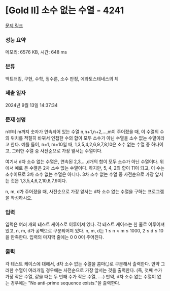 # [Gold II] 소수 없는 수열 - 4241 

[문제 링크](https://www.acmicpc.net/problem/4241) 

### 성능 요약

메모리: 6576 KB, 시간: 648 ms

### 분류

백트래킹, 구현, 수학, 정수론, 소수 판정, 에라토스테네스의 체

### 제출 일자

2024년 9월 13일 14:37:34

### 문제 설명

<p>
	n부터 m까지 숫자가 연속되어 있는 수열 n,n+1,n+2,...,m이 주어졌을 때, 이 수열의 수의 위치를 적절히 바꿔서 인접한 수의 합이 모두 소수가 아닌 수열을 소수 없는 수열이라고 한다. 예를 들어, n=1, m=10일 때, 1,3,5,4,2,6,9,7,8,10은 소수 없는 수열 중 하나이고, 그러한 수열 중 사전순으로 가장 앞서는 수열이다.</p>

<p>
	여기서 d차 소수 없는 수열은, 연속된 2,3,...,d개의 합이 모두 소수가 아닌 수열이다. 위에서 예로 든 수열은 2차 소수 없는 수열이다. 하지만, 5, 4, 2의 합이 11이 되고, 이 수는 소수이므로 3차 소수 없는 수열은 아니다. 3차 소수 없는 수열 중 사전순으로 가장 앞서는 것은 1,3,5,4,6,2,10,8,7,9이다.</p>

<p>
	n, m, d가 주어졌을 때, 사전순으로 가장 앞서는 d차 소수 없는 수열을 구하는 프로그램을 작성하시오.</p>

### 입력 

 <p>
	입력은 여러 개의 테스트 케이스로 이루어져 있다. 각 테스트 케이스는 한 줄로 이루어져 있고, n, m, d가 공백으로 구분되어져 있다. n, m, d는 1 ≤ n < m ≤ 1000, 2 ≤ d ≤ 10을 만족한다. 입력의 마지막 줄에는 0 0 0이 주어진다.</p>

### 출력 

 <p>
	각 테스트 케이스에 대해서, d차 소수 없는 수열을 콤마(,)로 구분해서 출력한다. 만약 그러한 수열이 여러개일 경우에는 사전순으로 가장 앞서는 것을 출력한다. (즉, 첫째 수가 가장 작은 수열, 같을 때는 두 번째 수가 작은 수열, ....) 만약, d차 소수 없는 수열이 없는 경우에는 "No anti-prime sequence exists."을 출력한다.</p>

